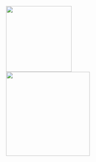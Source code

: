 
<div>  
  <a href="https://github.com/jairdeon">
  <img height="180em" src="https://github-readme-stats.vercel.app/api?username=jairdeon&show_icons=true&theme=blueberry"/>
  </br>
  <img height="230em" src="https://github-readme-stats.vercel.app/api/top-langs/?username=jairdeon&layout=compact&langs_count=14&theme=blueberry" />
</div>
